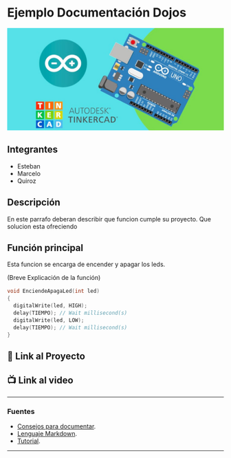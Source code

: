 # Ejemplo Documentación Dojos
![Tinkercad](./img/ArduinoTinkercad.jpg)


## Integrantes 
- Esteban
- Marcelo
- Quiroz

## Descripción
En este parrafo deberan describir que funcion cumple su proyecto. Que solucion esta ofreciendo

## Función principal
Esta funcion se encarga de encender y apagar los leds.

(Breve Explicación de la función)

~~~ c (lenguaje en el que esta escrito)
void EnciendeApagaLed(int led)
{
  digitalWrite(led, HIGH);
  delay(TIEMPO); // Wait millisecond(s)
  digitalWrite(led, LOW);
  delay(TIEMPO); // Wait millisecond(s)
}
~~~

## :robot: Link al Proyecto

## :tv: Link al video

---
### Fuentes
- [Consejos para documentar](https://www.sohamkamani.com/how-to-write-good-documentation/#architecture-documentation).
- [Lenguaje Markdown](https://markdown.es/sintaxis-markdown/#linkauto).
- [Tutorial](https://www.youtube.com/watch?v=oxaH9CFpeEE).



---







